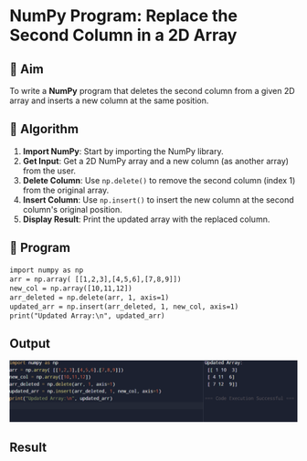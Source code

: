 # NumPy Program: Replace the Second Column in a 2D Array

## 🎯 Aim
To write a **NumPy** program that deletes the second column from a given 2D array and inserts a new column at the same position.

## 🧠 Algorithm
1. **Import NumPy**: Start by importing the NumPy library.
2. **Get Input**: Get a 2D NumPy array and a new column (as another array) from the user.
3. **Delete Column**: Use `np.delete()` to remove the second column (index 1) from the original array.
4. **Insert Column**: Use `np.insert()` to insert the new column at the second column's original position.
5. **Display Result**: Print the updated array with the replaced column.

## 🧾 Program
```
import numpy as np
arr = np.array( [[1,2,3],[4,5,6],[7,8,9]])
new_col = np.array([10,11,12])
arr_deleted = np.delete(arr, 1, axis=1)
updated_arr = np.insert(arr_deleted, 1, new_col, axis=1)
print("Updated Array:\n", updated_arr)

```
## Output
![alt text](M5B-P3.png)

## Result
